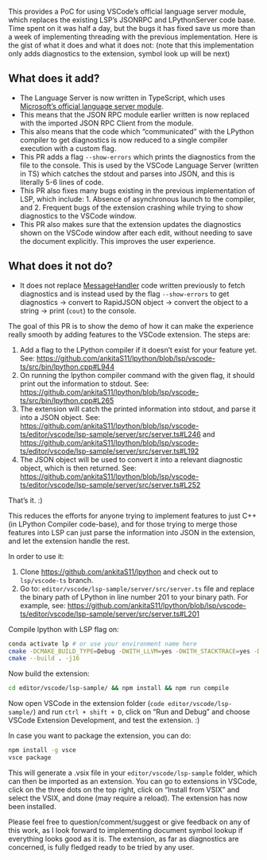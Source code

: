 This provides a PoC for using VSCode’s official language server module, which replaces the existing LSP’s JSONRPC and LPythonServer code base. Time spent on it was half a day, but the bugs it has fixed save us more than a week of implementing threading with the previous implementation. Here is the gist of what it does and what it does not: (note that this implementation only adds diagnostics to the extension, symbol look up will be next)

## What does it add?

- The Language Server is now written in TypeScript, which uses [Microsoft’s official language server module](https://github.com/microsoft/vscode-languageserver-node).
- This means that the JSON RPC module earlier written is now replaced with the imported JSON RPC Client from the module.
- This also means that the code which “communicated” with the LPython compiler to get diagnostics is now reduced to a single compiler execution with a custom flag.
- This PR adds a flag `--show-errors` which prints the diagnostics from the file to the console. This is used by the VSCode Language Server (written in TS) which catches the stdout and parses into JSON, and this is literally 5-6 lines of code.
- This PR also fixes many bugs existing in the previous implementation of LSP, which include: 1. Absence of asynchronous launch to the compiler, and 2. Frequent bugs of the extension crashing while trying to show diagnostics to the VSCode window.
- This PR also makes sure that the extension updates the diagnostics shown on the VSCode window after each edit, without needing to save the document explicitly. This improves the user experience.

## What does it not do?

- It does not replace [MessageHandler](https://github.com/lcompilers/lpython/blob/main/src/libasr/lsp/MessageHandler.cpp) code written previously to fetch diagnostics and is instead used by the flag `--show-errors` to get diagnostics -> convert to RapidJSON object -> convert the object to a string -> print (`cout`) to the console.

The goal of this PR is to show the demo of how it can make the experience really smooth by adding features to the VSCode extension. The steps are:

1. Add a flag to the LPython compiler if it doesn’t exist for your feature yet. See: https://github.com/ankitaS11/lpython/blob/lsp/vscode-ts/src/bin/lpython.cpp#L944
2. On running the lpython compiler command with the given flag, it should print out the information to stdout. See: https://github.com/ankitaS11/lpython/blob/lsp/vscode-ts/src/bin/lpython.cpp#L265
3. The extension will catch the printed information into stdout, and parse it into a JSON object. See: https://github.com/ankitaS11/lpython/blob/lsp/vscode-ts/editor/vscode/lsp-sample/server/src/server.ts#L246 and https://github.com/ankitaS11/lpython/blob/lsp/vscode-ts/editor/vscode/lsp-sample/server/src/server.ts#L192
4. The JSON object will be used to convert it into a relevant diagnostic object, which is then returned. See: https://github.com/ankitaS11/lpython/blob/lsp/vscode-ts/editor/vscode/lsp-sample/server/src/server.ts#L252

That’s it. :)

This reduces the efforts for anyone trying to implement features to just C++ (in LPython Compiler code-base), and for those trying to merge those features into LSP can just parse the information into JSON in the extension, and let the extension handle the rest.

In order to use it:

1. Clone https://github.com/ankitaS11/lpython and check out to `lsp/vscode-ts` branch.
2. Go to: `editor/vscode/lsp-sample/server/src/server.ts` file and replace the binary path of LPython in line number 201 to your binary path. For example, see: https://github.com/ankitaS11/lpython/blob/lsp/vscode-ts/editor/vscode/lsp-sample/server/src/server.ts#L201

Compile lpython with LSP flag on:

```bash
conda activate lp # or use your environment name here
cmake -DCMAKE_BUILD_TYPE=Debug -DWITH_LLVM=yes -DWITH_STACKTRACE=yes -DWITH_LFORTRAN_BINARY_MODFILES=no -DWITH_LSP=yes .
cmake --build . -j16
```

Now build the extension:

```bash
cd editor/vscode/lsp-sample/ && npm install && npm run compile
```

Now open VSCode in the extension folder (`code editor/vscode/lsp-sample/`) and run `ctrl + shift + D`, click on “Run and Debug” and choose VSCode Extension Development, and test the extension. :)

In case you want to package the extension, you can do:

```bash
npm install -g vsce
vsce package
```

This will generate a .vsix file in your `editor/vscode/lsp-sample` folder, which can then be imported as an extension. You can go to extensions in VSCode, click on the three dots on the top right, click on “Install from VSIX” and select the VSIX, and done (may require a reload). The extension has now been installed.

Please feel free to question/comment/suggest or give feedback on any of this work, as I look forward to implementing document symbol lookup if everything looks good as it is. The extension, as far as diagnostics are concerned, is fully fledged ready to be tried by any user.

